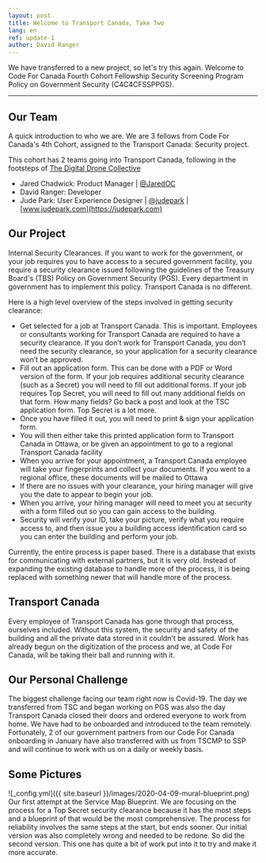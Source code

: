 ```yaml
---
layout: post
title: Welcome to Transport Canada, Take Two
lang: en
ref: update-1
author: David Ranger
---
```


We have transferred to a new project, so let's try this again. Welcome to Code For Canada Fourth Cohort Fellowship Security Screening Program Policy on Government Security (C4C4CFSSPPGS).

---
## Our Team
A quick introduction to who we are. We are 3 fellows from Code For Canada's 4th Cohort, assigned to the Transport Canada: Security project.

This cohort has 2 teams going into Transport Canada, following in the footsteps of [The Digital Drone Collective](https://medium.com/code-for-canada/meet-the-digital-drone-collective-42bc97b53ed7)

- Jared Chadwick: Product Manager | [@JaredOC](https://twitter.com/jaredoc)
- David Ranger: Developer
- Jude Park: User Experience Designer | [@judepark](https://twitter.com/judepark) | [www.judepark.com](https://judepark.com)

## Our Project
Internal Security Clearances. If you want to work for the government, or your job requires you to have access to a secured government facility, you require a security clearance issued following the guidelines of the Treasury Board's (TBS) Policy on Government Security (PGS). Every department in government has to implement this policy. Transport Canada is no different.

Here is a high level overview of the steps involved in getting security clearance:
- Get selected for a job at Transport Canada. This is important. Employees or consultants working for Transport Canada are required to have a security clearance. If you don’t work for Transport Canada, you don’t need the security clearance, so your application for a security clearance won’t be approved.
- Fill out an application form. This can be done with a PDF or Word version of the form. If your job requires additional security clearance (such as a Secret) you will need to fill out additional forms. If your job requires Top Secret, you will need to fill out many additional fields on that form. How many fields? Go back a post and look at the TSC application form. Top Secret is a lot more.
- Once you have filled it out, you will need to print & sign your application form.
- You will then either take this printed application form to Transport Canada in Ottawa, or be given an appointment to go to a regional Transport Canada facility
- When you arrive for your appointment, a Transport Canada employee will take your fingerprints and collect your documents. If you went to a regional office, these documents will be mailed to Ottawa
- If there are no issues with your clearance, your hiring manager will give you the date to appear to begin your job.
- When you arrive, your hiring manager will need to meet you at security with a form filled out so you can gain access to the building.
- Security will verify your ID, take your picture, verify what you require access to, and then issue you a building access identification card so you can enter the building and perform your job.

Currently, the entire process is paper based. There is a database that exists for communicating with external partners, but it is very old. Instead of expanding the existing database to handle more of the process, it is being replaced with something newer that will handle more of the process.


## Transport Canada
Every employee of Transport Canada has gone through that process, ourselves included. Without this system, the security and safety of the building and all the private data stored in it couldn't be assured. Work has already begun on the digitization of the process and we, at Code For Canada, will be taking their ball and running with it.

## Our Personal Challenge
The biggest challenge facing our team right now is Covid-19. The day we transferred from TSC and began working on PGS was also the day Transport Canada closed their doors and ordered everyone to work from home. We have had to be onboarded and introduced to the team remotely. Fortunately, 2 of our government partners from our Code For Canada onboarding in January have also transferred with us from TSCMP to SSP and will continue to work with us on a daily or weekly basis.

## Some Pictures
![_config.yml]({{ site.baseurl }}/images/2020-04-09-mural-blueprint.png)
Our first attempt at the Service Map Blueprint. We are focusing on the process for a Top Secret security clearance because it has the most steps and a blueprint of that would be the most comprehensive. The process for reliability involves the same steps at the start, but ends sooner. Our initial version was also completely wrong and needed to be redone. So did the second version. This one has quite a bit of work put into it to try and make it more accurate.
